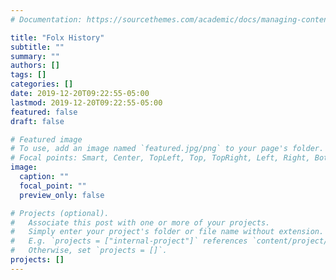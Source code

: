 ```yaml
---
# Documentation: https://sourcethemes.com/academic/docs/managing-content/

title: "Folx History"
subtitle: ""
summary: ""
authors: []
tags: []
categories: []
date: 2019-12-20T09:22:55-05:00
lastmod: 2019-12-20T09:22:55-05:00
featured: false
draft: false

# Featured image
# To use, add an image named `featured.jpg/png` to your page's folder.
# Focal points: Smart, Center, TopLeft, Top, TopRight, Left, Right, BottomLeft, Bottom, BottomRight.
image:
  caption: ""
  focal_point: ""
  preview_only: false

# Projects (optional).
#   Associate this post with one or more of your projects.
#   Simply enter your project's folder or file name without extension.
#   E.g. `projects = ["internal-project"]` references `content/project/deep-learning/index.md`.
#   Otherwise, set `projects = []`.
projects: []
---
```

